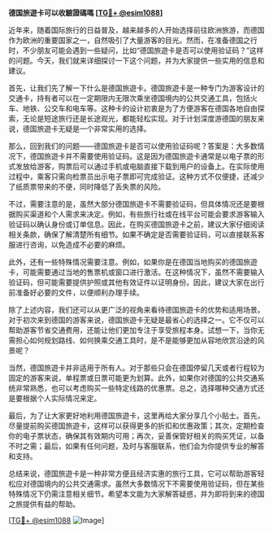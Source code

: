 **德国旅遊卡可以收驗證碼嗎 [[TG💪+ @esim1088](https://t.me/s/esim1088)]**

近年来，随着国际旅行的日益普及，越来越多的人开始选择前往欧洲旅游，而德国作为欧洲的重要国家之一，自然吸引了大量游客的目光。然而，在准备德国之行时，不少朋友可能会遇到一些疑问，比如“德国旅遊卡是否可以使用验证码？”这样的问题。今天，我们就来详细探讨一下这个问题，并为大家提供一些实用的信息和建议。

首先，让我们先了解一下什么是德国旅遊卡。德国旅遊卡是一种专门为游客设计的交通卡，持有者可以在一定期限内无限次乘坐德国境内的公共交通工具，包括火车、地铁、公交车和电车等。这种卡的设计初衷是为了方便游客在德国各地自由探索，无论是短途旅行还是长途观光，都能轻松实现。对于计划深度游德国的朋友来说，德国旅遊卡无疑是一个非常实用的选择。

那么，回到我们的问题——德国旅遊卡是否可以使用验证码呢？答案是：大多数情况下，德国旅遊卡并不需要使用验证码。这是因为德国旅遊卡通常是以电子票的形式发放给游客，购票后可以通过手机或电脑直接下载到用户的设备上。在实际使用过程中，乘客只需向检票员出示电子票即可完成验证。这种方式不仅便捷，还减少了纸质票带来的不便，同时降低了丢失票的风险。

不过，需要注意的是，虽然大部分德国旅遊卡不需要验证码，但具体情况还是要根据购买渠道和个人需求来决定。例如，有些旅行社或在线平台可能会要求游客输入验证码以确认身份或订单信息。因此，在购买德国旅遊卡之前，建议大家仔细阅读相关条款，确保了解清楚所有细节。如果不确定是否需要验证码，可以直接联系客服进行咨询，以免造成不必要的麻烦。

此外，还有一些特殊情况需要注意。例如，如果你是在德国当地购买的德国旅遊卡，可能需要通过当地的售票机或窗口进行激活。在这种情况下，虽然不需要输入验证码，但可能需要提供护照或其他有效证件以证明身份。因此，建议大家在出行前准备好必要的文件，以便顺利办理手续。

除了上述内容，我们还可以从更广泛的视角来看待德国旅遊卡的优势和适用场景。对于初次来到德国的游客来说，德国旅遊卡无疑是最省心的选择之一。它不仅可以帮助游客节省交通费用，还能让他们更加专注于享受旅程本身。试想一下，当你无需担心如何规划路线、如何换乘交通工具时，是不是能够更加从容地欣赏沿途的风景呢？

当然，德国旅遊卡并非适用于所有人。对于那些只会在德国停留几天或者行程较为固定的游客来说，单程票或日票可能更为划算。此外，如果你对德国的公共交通系统非常熟悉，也可以考虑购买一些特定线路的优惠票。总之，选择哪种交通方式还是要根据个人实际情况来定。

最后，为了让大家更好地利用德国旅遊卡，这里再给大家分享几个小贴士。首先，尽量提前购买德国旅遊卡，这样可以获得更多的折扣和优惠政策；其次，定期检查你的电子票状态，确保其有效期内可用；再次，妥善保管好相关的购买凭证，以备不时之需；最后，如果有任何问题，及时与客服联系，他们会为你提供专业的解答和支持。

总结来说，德国旅遊卡是一种非常方便且经济实惠的旅行工具，它可以帮助游客轻松应对德国境内的公共交通需求。虽然大多数情况下不需要使用验证码，但在某些特殊情况下仍需注意相关细节。希望本文能为大家解答疑惑，并为即将到来的德国之旅提供有益的帮助。

[[TG💪+ @esim1088](https://t.me/s/esim1088) ![Image](https://i.postimg.cc/4NQfJmqS/Snipaste-2025-05-13-00-14-12.png)]